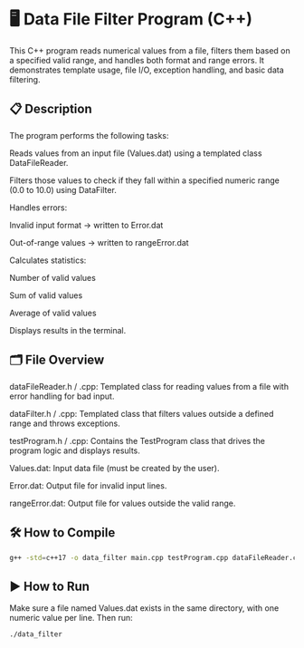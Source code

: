 # 🖥️ Data File Filter Program (C++)
This C++ program reads numerical values from a file, filters them based on a specified valid range, and handles both format and range errors. It demonstrates template usage, file I/O, exception handling, and basic data filtering.

## 📋 Description
The program performs the following tasks:

Reads values from an input file (Values.dat) using a templated class DataFileReader<T>.

Filters those values to check if they fall within a specified numeric range (0.0 to 10.0) using DataFilter<T>.

Handles errors:

Invalid input format → written to Error.dat

Out-of-range values → written to rangeError.dat

Calculates statistics:

Number of valid values

Sum of valid values

Average of valid values

Displays results in the terminal.

## 🗂️ File Overview
dataFileReader.h / .cpp: Templated class for reading values from a file with error handling for bad input.

dataFilter.h / .cpp: Templated class that filters values outside a defined range and throws exceptions.

testProgram.h / .cpp: Contains the TestProgram class that drives the program logic and displays results.

Values.dat: Input data file (must be created by the user).

Error.dat: Output file for invalid input lines.

rangeError.dat: Output file for values outside the valid range.

## 🛠️ How to Compile
```bash
g++ -std=c++17 -o data_filter main.cpp testProgram.cpp dataFileReader.cpp dataFilter.cpp
```

## ▶️ How to Run
Make sure a file named Values.dat exists in the same directory, with one numeric value per line. Then run:
```bash
./data_filter
```

